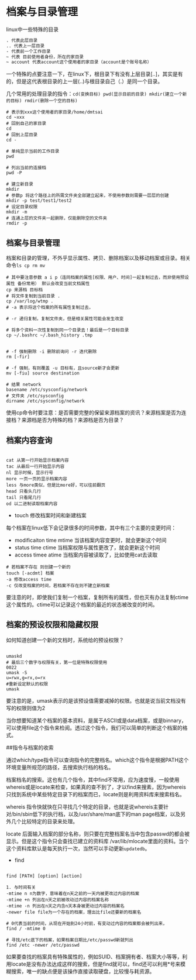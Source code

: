 # 档案与目录管理

linux中一些特殊的目录

```cmd
. 代表此层目录
.. 代表上一层目录
- 代表前一个工作目录
~ 代表 目前使用者身份，所在的家目录
~ account 代表account这个使用者的家目录（account是个账号名称）
```

一个特殊的点要注意一下，在linux下，根目录下有没有上层目录[..]，其实是有的，但是这代表根目录的上一层(..)与根目录自己（.）是同一个目录。

几个常用的处理目录的指令：`cd(变换目标) pwd(显示目前的目录) mkdir(建立一个新的目标) rmdir(删除一个空的目标)`

```shell
# 表示到xxx这个使用者的家目录/home/dmtsai
cd ~xxx
# 回到自己的家目录
cd
# 回到上层目录
cd -

# 单纯显示当前的工作目录
pwd

# 列出当前的连接档
pwd -P

# 建立新目录
mkdir
# 参数p 将这个路径上的所需文件夹全部建立起来，不使用参数则需要一层层的创建
mkdir -p test/test1/test2
# 设定目录权限
mkdir -m 
# 连通上层的文件夹一起删除，仅能删除空的文件夹
rmdir -p
```
## 档案与目录管理

档案和目录的管理，不外乎显示属性、拷贝、删除档案以及移动档案或目录。相关命令`ls cp rm mv`

```shell
# 其中要注意参数 a i p（连同档案的属性[权限、用户、时间]一起复制过去，而非使用预设属性 备份常用） 默认会改变当前文档属性
cp 来源档 目标档
# 将文件复制到当前目录 .
cp /var/log/wtmp .
# -a 表示将这个档案的所有属性复制过去，

# -r 递归复制，复制文件夹，但是相关属性可能会发生改变

# 将多个资料一次性复制到同一个目录去！最后是一个目标目录
cp ~/.bashrc ~/.bash_history .tmp


# -f 强制删除 -i 删除前询问 -r 迭代删除
rm [-fir]

# -f 强制，有则覆盖 -u 目标有，且source新才会更新
mv [-fiu] source destination

# 结果 network
basename /etc/sysconfig/network
# 文件夹 /etc/sysconfig
dirname /etc/sysconfig/network
```

使用cp命令时要注意：是否需要完整的保留来源档案的资讯？来源档案是否为连接档？来源档是否为特殊的档？来源档是否为目录？

## 档案内容查询

```shell

cat 从第一行开始显示档案内容
tac 从最后一行开始显示内容
nl 显示时候，显示行号
more 一页一页的显示档案内容
less 与more类似，但是比more好，可以往前翻页
head 只看头几行
tail 只看尾几行
od 以二进制读取档案内容

```

* touch 修改档案时间和新建档案

每个档案在linux低下会记录很多的时间参数，其中有三个主要的变更时间：
* modificaiton time mtime 当该档案内容变更时，就会更新这个时间
* status time ctime 当档案权限与属性更改了，就会更新这个时间
* access timee atime 当档案内容被读取了，比如使用cat去读取

```shell
# 若档案不存在 则创建一个新的
touch [-acdmt] 档案
-a 修改access time
-c 仅改变档案的时间，若档案不存在则不建立新档案

```

要注意的时，即使我们复制一个档案，复制所有的属性，但也灭有办法复制ctime这个属性的。ctime可以记录这个档案的最近的状态被改变的时间。

## 档案的预设权限和隐藏权限

如何知道创建一个新的文档时，系统给的预设权限？

```shell

umaskd
# 最后三个数字与权限有关，第一位是特殊权限使用
0022 
umask -S
u=rwx,g=rx,o=rx
#重新设定默认的权限
umask 

```

要注意的是，umask表示的是该预设值需要减掉的权限。也就是说当前文档没有写的权限则值为2

当你想要知道某个档案的基本资料，是属于ASCII或是data档案，或是binnary，可以使用file这个指令来检阅。透过这个指令，我们可以简单的判断这个档案的格式。

##指令与档案的收索

通过which/type指令可以查询指令的完整档名。which这个指令是根据PATH这个环境变量所规范的路径，去搜索执行档的档名。

档案档名的搜索。这也有几个指令，其中find不常用，应为速度慢，一般使用whereis或是locate来检查，如果真的查不到了，才以find来搜素，因为whereis只找到系统中某些特定目录下的档案而已，locate则是利用资料库来搜索档名。

whereis 指令快就快在只寻找几个特定的目录，也就是说whereis主要针对/bin/sbin低下的执行档，以及/usr/share/man底下的man page档案，以及另外几个比较特定的目录来处理。

locate 后面输入档案的部分名称，则只要在完整档案名当中包含passwd的都会被显示。但是这个指令只会查找已建立的资料库 /var/lib/mlocate里面的资料。当个这个资料库默认是每天执行一次，当然可以手动更新`updatedb`。

* find
```shell

find [PATH] [option] [action]

1. 与时间有关
-mtime n n为数字，意味着在n天之前的一天内被更改过内容的档案
-mtime +n 列出在n天之前被改动过内容的档案名称
-mtime -n 列出在n天之内含n天本身被更动过内容的档案名
-newer file file为一个存在的档案，理出比file还要新的档案名

# 0代表当前的时间，从现在开始到24小时前，有变动过内容的档案都会被列出来，
find / -mtime 0

# 寻找/etc底下的档案，如果档案日期比/etc/passwd新就列出
find /etc -newer /etc/passwd
```

如果要查找的档案具有特殊属性的，例如SUID、档案拥有者、档案大小等等，利用locate是没有办法达成这样的搜索，但是find就可以，find还可以利用*号来模糊搜索，唯一的缺点便是该操作直接读取硬盘，比较慢与耗资源。

